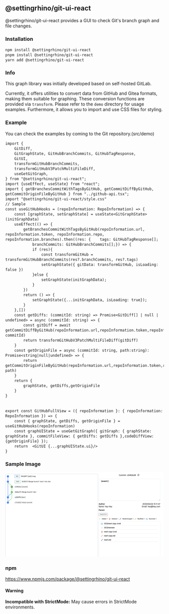 ## @settingrhino/git-ui-react

@settingrhino/git-ui-react provides a GUI to check Git's branch graph and file changes.

### Installation
```
npm install @settingrhino/git-ui-react
pnpm install @settingrhino/git-ui-react
yarn add @settingrhino/git-ui-react
```

### Info
This graph library was initially developed based on self-hosted GitLab.

Currently, it offers utilities to convert data from GitHub and Gitea formats, making them suitable for graphing.
These conversion functions are provided via `transform`.
Please refer to the `demo` directory for usage examples.
Furthermore, it allows you to import and use CSS files for styling.

### Example
You can check the examples by coming to the Git repository.(src/demo)
```
import {
    GitDiff,
    GitGraphState, GitHubBranchCommits, GitHubTagResponse,
    GitUI,
    transformGitHubBranchCommits,
    transformGitHubV3PatchMultiFileDiff,
    useGetGitGraph,
} from "@settingrhino/git-ui-react";
import {useEffect, useState} from "react";
import { getBranchesCommitWithTagsByGitHub, getCommitDiffByGitHub, getCommitOriginFileByGitHub } from "../github-api.tsx";
import "@settingrhino/git-ui-react/style.css"
// Sample
const useGitHubHooks = (repoInformation: RepoInformation) => {
    const [graphState, setGraphState] = useState<GitGraphState>(initGraphData)
    useEffect(() => {
        getBranchesCommitWithTagsByGitHub(repoInformation.url, repoInformation.token, repoInformation.repo, repoInformation.branches).then((res: {    tags: GitHubTagResponse[];
            branchCommits: GitHubBranchCommits[];}) => {
            if (res){
                const transformGitHub = transformGitHubBranchCommits(res?.branchCommits, res?.tags)
                setGraphState({ gitData: transformGitHub, isLoading: false })
            }else {
                setGraphState(initGraphData);
            }
        })
        return () => {
            setGraphState({...initGraphData, isLoading: true});
        }
    },[])
    const getDiffs: (commitId: string) => Promise<GitDiff[] | null | undefined> = async (commitId: string) => {
        const gitDiff = await getCommitDiffByGitHub(repoInformation.url,repoInformation.token,repoInformation.repo, commitId)
        return transformGitHubV3PatchMultiFileDiff(gitDiff)
    }
    const getOriginFile = async (commitId: string, path:string): Promise<string|null|undefined> => {
        return getCommitOriginFileByGitHub(repoInformation.url,repoInformation.token,repoInformation.repo,commitId, path)
    }
    return {
        graphState, getDiffs,getOriginFile
    }
}


export const GitHubFullView = ({ repoInformation }: { repoInformation: RepoInformation }) => {
    const { graphState, getDiffs, getOriginFile } = useGitHubHooks(repoInformation)
    const graphUIState = useGetGitGraph({ gitGraph: { graphState: graphState }, commitFileView: { getDiffs: getDiffs },codeDiffView:{getOriginFile} });
    return  <GitUI {...graphUIState.ui}/>
}
```

### Sample Image 
![sample](https://github.com/SettingRhino/git-ui-react/raw/main/images/sample-images-01.png)

### npm
https://www.npmjs.com/package/@settingrhino/git-ui-react

#### Warning

**Incompatible with StrictMode:** May cause errors in StrictMode environments.